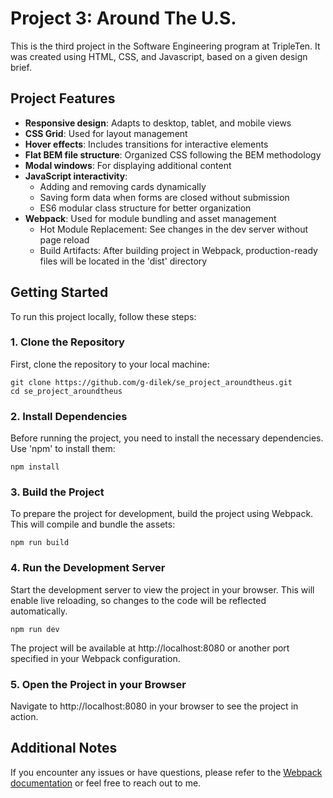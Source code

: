 # Project 3: Around The U.S.

This is the third project in the Software Engineering program at TripleTen. It was created using HTML, CSS, and Javascript, based on a given design brief.

## Project Features

- **Responsive design**: Adapts to desktop, tablet, and mobile views
- **CSS Grid**: Used for layout management
- **Hover effects**: Includes transitions for interactive elements
- **Flat BEM file structure**: Organized CSS following the BEM methodology
- **Modal windows**: For displaying additional content
- **JavaScript interactivity**:
  - Adding and removing cards dynamically
  - Saving form data when forms are closed without submission
  - ES6 modular class structure for better organization
- **Webpack**: Used for module bundling and asset management
  - Hot Module Replacement: See changes in the dev server without page reload
  - Build Artifacts: After building project in Webpack, production-ready files will be located in the 'dist' directory

## Getting Started

To run this project locally, follow these steps:

### 1. Clone the Repository

First, clone the repository to your local machine:

```
git clone https://github.com/g-dilek/se_project_aroundtheus.git
cd se_project_aroundtheus
```

### 2. Install Dependencies

Before running the project, you need to install the necessary dependencies. Use 'npm' to install them:

```
npm install
```

### 3. Build the Project

To prepare the project for development, build the project using Webpack. This will compile and bundle the assets:

```
npm run build
```

### 4. Run the Development Server

Start the development server to view the project in your browser. This will enable live reloading, so changes to the code will be reflected automatically.

```
npm run dev
```

The project will be available at http://localhost:8080 or another port specified in your Webpack configuration.

### 5. Open the Project in your Browser

Navigate to http://localhost:8080 in your browser to see the project in action.

## Additional Notes

If you encounter any issues or have questions, please refer to the
[Webpack documentation](https://webpack.js.org/) or feel free to reach out to me.
